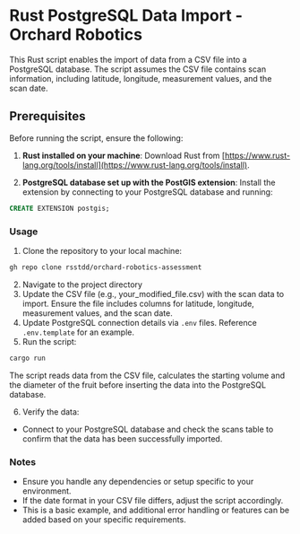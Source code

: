 # Rust PostgreSQL Data Import - Orchard Robotics

This Rust script enables the import of data from a CSV file into a PostgreSQL database. The script assumes the CSV file contains scan information, including latitude, longitude, measurement values, and the scan date.

## Prerequisites

Before running the script, ensure the following:

1. **Rust installed on your machine**: Download Rust from [https://www.rust-lang.org/tools/install](https://www.rust-lang.org/tools/install).

2. **PostgreSQL database set up with the PostGIS extension**: Install the extension by connecting to your PostgreSQL database and running:

```sql
CREATE EXTENSION postgis;
```

### Usage

1. Clone the repository to your local machine:

```bash
gh repo clone rsstdd/orchard-robotics-assessment
```

2. Navigate to the project directory
3. Update the CSV file (e.g., your_modified_file.csv) with the scan data to import. Ensure the file includes columns for latitude, longitude, measurement values, and the scan date.
4. Update PostgreSQL connection details via `.env` files. Reference `.env.template` for an example.
5. Run the script:

```bash
cargo run
```

The script reads data from the CSV file, calculates the starting volume and the diameter
of the fruit before inserting the data into the PostgreSQL database.

6. Verify the data:
  - Connect to your PostgreSQL database and check the scans table to confirm that the data has been successfully imported.

### Notes
* Ensure you handle any dependencies or setup specific to your environment.
* If the date format in your CSV file differs, adjust the script accordingly.
* This is a basic example, and additional error handling or features can be added based on your specific requirements.
